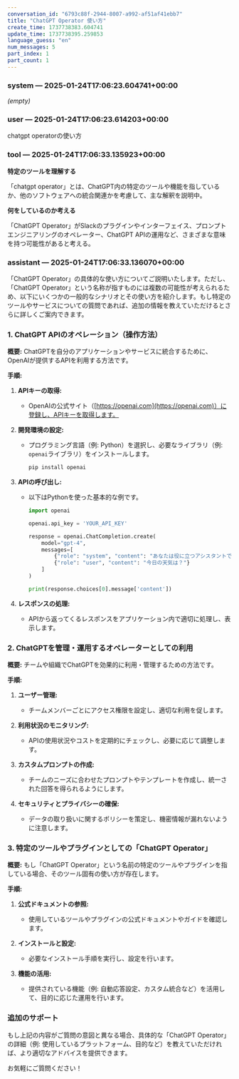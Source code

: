 ```yaml
---
conversation_id: "6793c88f-2944-8007-a992-af51af41ebb7"
title: "ChatGPT Operator 使い方"
create_time: 1737738383.604741
update_time: 1737738395.259853
language_guess: "en"
num_messages: 5
part_index: 1
part_count: 1
---
```


### system — 2025-01-24T17:06:23.604741+00:00

_(empty)_

### user — 2025-01-24T17:06:23.614203+00:00

chatgpt operatorの使い方

### tool — 2025-01-24T17:06:33.135923+00:00

**特定のツールを理解する**

「chatgpt operator」とは、ChatGPT内の特定のツールや機能を指しているか、他のソフトウェアへの統合関連かを考慮して、主な解釈を説明中。

**何をしているのか考える**

「ChatGPT Operator」がSlackのプラグインやインターフェイス、プロンプトエンジニアリングのオペレーター、ChatGPT APIの運用など、さまざまな意味を持つ可能性があると考える。

### assistant — 2025-01-24T17:06:33.136070+00:00

「ChatGPT Operator」の具体的な使い方についてご説明いたします。ただし、「ChatGPT Operator」という名称が指すものには複数の可能性が考えられるため、以下にいくつかの一般的なシナリオとその使い方を紹介します。もし特定のツールやサービスについての質問であれば、追加の情報を教えていただけるとさらに詳しくご案内できます。

### 1. **ChatGPT APIのオペレーション（操作方法）**

**概要:**
ChatGPTを自分のアプリケーションやサービスに統合するために、OpenAIが提供するAPIを利用する方法です。

**手順:**
1. **APIキーの取得:**
   - OpenAIの公式サイト（[https://openai.com](https://openai.com)）に登録し、APIキーを取得します。

2. **開発環境の設定:**
   - プログラミング言語（例: Python）を選択し、必要なライブラリ（例: `openai`ライブラリ）をインストールします。
     ```bash
     pip install openai
     ```

3. **APIの呼び出し:**
   - 以下はPythonを使った基本的な例です。
     ```python
     import openai

     openai.api_key = 'YOUR_API_KEY'

     response = openai.ChatCompletion.create(
         model="gpt-4",
         messages=[
             {"role": "system", "content": "あなたは役に立つアシスタントです。"},
             {"role": "user", "content": "今日の天気は？"}
         ]
     )

     print(response.choices[0].message['content'])
     ```

4. **レスポンスの処理:**
   - APIから返ってくるレスポンスをアプリケーション内で適切に処理し、表示します。

### 2. **ChatGPTを管理・運用するオペレーターとしての利用**

**概要:**
チームや組織でChatGPTを効果的に利用・管理するための方法です。

**手順:**
1. **ユーザー管理:**
   - チームメンバーごとにアクセス権限を設定し、適切な利用を促します。

2. **利用状況のモニタリング:**
   - APIの使用状況やコストを定期的にチェックし、必要に応じて調整します。

3. **カスタムプロンプトの作成:**
   - チームのニーズに合わせたプロンプトやテンプレートを作成し、統一された回答を得られるようにします。

4. **セキュリティとプライバシーの確保:**
   - データの取り扱いに関するポリシーを策定し、機密情報が漏れないように注意します。

### 3. **特定のツールやプラグインとしての「ChatGPT Operator」**

**概要:**
もし「ChatGPT Operator」という名前の特定のツールやプラグインを指している場合、そのツール固有の使い方が存在します。

**手順:**
1. **公式ドキュメントの参照:**
   - 使用しているツールやプラグインの公式ドキュメントやガイドを確認します。

2. **インストールと設定:**
   - 必要なインストール手順を実行し、設定を行います。

3. **機能の活用:**
   - 提供されている機能（例: 自動応答設定、カスタム統合など）を活用して、目的に応じた運用を行います。

### 追加のサポート

もし上記の内容がご質問の意図と異なる場合、具体的な「ChatGPT Operator」の詳細（例: 使用しているプラットフォーム、目的など）を教えていただければ、より適切なアドバイスを提供できます。

お気軽にご質問ください！
